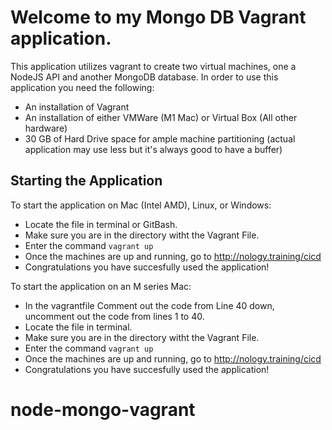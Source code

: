 # Welcome to my Mongo DB Vagrant application.

This application utilizes vagrant to create two virtual machines, one a NodeJS API and another MongoDB database.
In order to use this application you need the following:
- An installation of Vagrant
- An installation of either VMWare (M1 Mac) or Virtual Box (All other hardware)
- 30 GB of Hard Drive space for ample machine partitioning (actual application may use less but it's always good to have a buffer)

## Starting the Application
To start the application on Mac (Intel AMD), Linux, or Windows:
- Locate the file in terminal or GitBash.
- Make sure you are in the directory witht the Vagrant File.
- Enter the command ` vagrant up `
- Once the machines are up and running, go to http://nology.training/cicd
- Congratulations you have succesfully used the application!

To start the application on an M series Mac: 
- In the vagrantfile Comment out the code from Line 40 down, uncomment out the code from lines 1 to 40.
- Locate the file in terminal.
- Make sure you are in the directory witht the Vagrant File.
- Enter the command ` vagrant up `
- Once the machines are up and running, go to http://nology.training/cicd
- Congratulations you have succesfully used the application!
# node-mongo-vagrant
